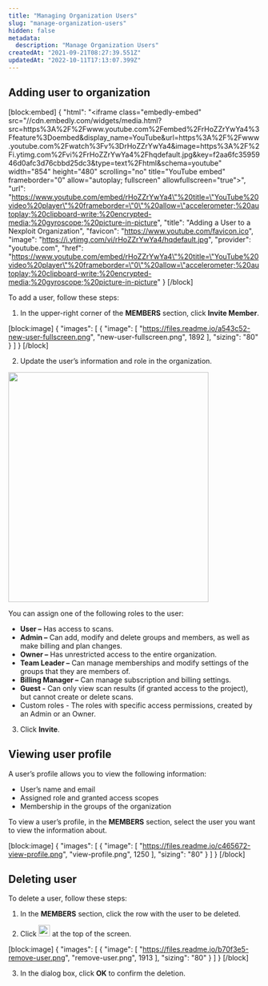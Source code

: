 ```yaml
---
title: "Managing Organization Users"
slug: "manage-organization-users"
hidden: false
metadata: 
  description: "Manage Organization Users"
createdAt: "2021-09-21T08:27:39.551Z"
updatedAt: "2022-10-11T17:13:07.399Z"
---
```

## Adding user to organization


[block:embed]
{
  "html": "<iframe class=\"embedly-embed\" src=\"//cdn.embedly.com/widgets/media.html?src=https%3A%2F%2Fwww.youtube.com%2Fembed%2FrHoZZrYwYa4%3Ffeature%3Doembed&display_name=YouTube&url=https%3A%2F%2Fwww.youtube.com%2Fwatch%3Fv%3DrHoZZrYwYa4&image=https%3A%2F%2Fi.ytimg.com%2Fvi%2FrHoZZrYwYa4%2Fhqdefault.jpg&key=f2aa6fc3595946d0afc3d76cbbd25dc3&type=text%2Fhtml&schema=youtube\" width=\"854\" height=\"480\" scrolling=\"no\" title=\"YouTube embed\" frameborder=\"0\" allow=\"autoplay; fullscreen\" allowfullscreen=\"true\"></iframe>",
  "url": "https://www.youtube.com/embed/rHoZZrYwYa4\"%20title=\"YouTube%20video%20player\"%20frameborder=\"0\"%20allow=\"accelerometer;%20autoplay;%20clipboard-write;%20encrypted-media;%20gyroscope;%20picture-in-picture",
  "title": "Adding a User to a Nexploit Organization",
  "favicon": "https://www.youtube.com/favicon.ico",
  "image": "https://i.ytimg.com/vi/rHoZZrYwYa4/hqdefault.jpg",
  "provider": "youtube.com",
  "href": "https://www.youtube.com/embed/rHoZZrYwYa4\"%20title=\"YouTube%20video%20player\"%20frameborder=\"0\"%20allow=\"accelerometer;%20autoplay;%20clipboard-write;%20encrypted-media;%20gyroscope;%20picture-in-picture"
}
[/block]




To add a user, follow these steps:

1. In the upper-right corner of the **MEMBERS** section, click **Invite Member**.

[block:image]
{
  "images": [
    {
      "image": [
        "https://files.readme.io/a543c52-new-user-fullscreen.png",
        "new-user-fullscreen.png",
        1892
      ],
      "sizing": "80"
    }
  ]
}
[/block]



2. Update the user’s information and role in the organization. 

<img src="https://files.readme.io/a0d0c98-new-user-prompt.png" width="400" height="460">

You can assign one of the following roles to the user: 

- **User –** Has access to scans.
- **Admin –** Can add, modify and delete groups and members, as well as make billing and plan changes.
- **Owner –** Has unrestricted access to the entire organization.
- **Team Leader –** Can manage memberships and modify settings of the groups that they are members of.
- **Billing Manager –** Can manage subscription and billing settings.
- **Guest -**  Can only view scan results (if granted access to the project), but cannot create or delete scans.
- Custom roles - The roles with specific access permissions, created by an Admin or an Owner.

3. Click **Invite**.

## Viewing user profile

A user’s profile allows you to view the following information: 

- User’s name and email
- Assigned role and granted access scopes
- Membership in the groups of the organization

To view a user’s profile, in the **MEMBERS** section, select the user you want to view the information about.

[block:image]
{
  "images": [
    {
      "image": [
        "https://files.readme.io/c465672-view-profile.png",
        "view-profile.png",
        1250
      ],
      "sizing": "80"
    }
  ]
}
[/block]



## Deleting user

To delete a user, follow these steps:

1. In the **MEMBERS** section, click the row with the user to be deleted.

2. Click <img src="https://files.readme.io/bf1c9b3-remove-button.png" width="23" height="23"> at the top of the screen.

[block:image]
{
  "images": [
    {
      "image": [
        "https://files.readme.io/b70f3e5-remove-user.png",
        "remove-user.png",
        1913
      ],
      "sizing": "80"
    }
  ]
}
[/block]



3. In the dialog box, click **OK** to confirm the deletion.